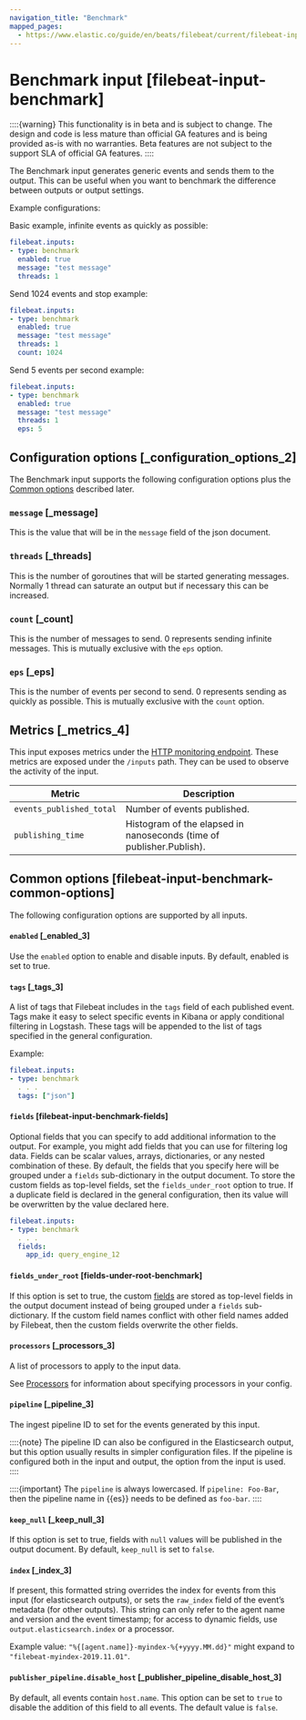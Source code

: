 ```yaml
---
navigation_title: "Benchmark"
mapped_pages:
  - https://www.elastic.co/guide/en/beats/filebeat/current/filebeat-input-benchmark.html
---
```


# Benchmark input [filebeat-input-benchmark]


::::{warning}
This functionality is in beta and is subject to change. The design and code is less mature than official GA features and is being provided as-is with no warranties. Beta features are not subject to the support SLA of official GA features.
::::


The Benchmark input generates generic events and sends them to the output. This can be useful when you want to benchmark the difference between outputs or output settings.

Example configurations:

Basic example, infinite events as quickly as possible:

```yaml
filebeat.inputs:
- type: benchmark
  enabled: true
  message: "test message"
  threads: 1
```

Send 1024 events and stop example:

```yaml
filebeat.inputs:
- type: benchmark
  enabled: true
  message: "test message"
  threads: 1
  count: 1024
```

Send 5 events per second example:

```yaml
filebeat.inputs:
- type: benchmark
  enabled: true
  message: "test message"
  threads: 1
  eps: 5
```

## Configuration options [_configuration_options_2]

The Benchmark input supports the following configuration options plus the [Common options](#filebeat-input-benchmark-common-options) described later.


### `message` [_message]

This is the value that will be in the `message` field of the json document.


### `threads` [_threads]

This is the number of goroutines that will be started generating messages. Normally 1 thread can saturate an output but if necessary this can be increased.


### `count` [_count]

This is the number of messages to send. 0 represents sending infinite messages. This is mutually exclusive with the `eps` option.


### `eps` [_eps]

This is the number of events per second to send. 0 represents sending as quickly as possible. This is mutually exclusive with the `count` option.


## Metrics [_metrics_4]

This input exposes metrics under the [HTTP monitoring endpoint](/reference/filebeat/http-endpoint.md). These metrics are exposed under the `/inputs` path. They can be used to observe the activity of the input.

| Metric | Description |
| --- | --- |
| `events_published_total` | Number of events published. |
| `publishing_time` | Histogram of the elapsed in nanoseconds (time of publisher.Publish). |


## Common options [filebeat-input-benchmark-common-options]

The following configuration options are supported by all inputs.


#### `enabled` [_enabled_3]

Use the `enabled` option to enable and disable inputs. By default, enabled is set to true.


#### `tags` [_tags_3]

A list of tags that Filebeat includes in the `tags` field of each published event. Tags make it easy to select specific events in Kibana or apply conditional filtering in Logstash. These tags will be appended to the list of tags specified in the general configuration.

Example:

```yaml
filebeat.inputs:
- type: benchmark
  . . .
  tags: ["json"]
```


#### `fields` [filebeat-input-benchmark-fields]

Optional fields that you can specify to add additional information to the output. For example, you might add fields that you can use for filtering log data. Fields can be scalar values, arrays, dictionaries, or any nested combination of these. By default, the fields that you specify here will be grouped under a `fields` sub-dictionary in the output document. To store the custom fields as top-level fields, set the `fields_under_root` option to true. If a duplicate field is declared in the general configuration, then its value will be overwritten by the value declared here.

```yaml
filebeat.inputs:
- type: benchmark
  . . .
  fields:
    app_id: query_engine_12
```


#### `fields_under_root` [fields-under-root-benchmark]

If this option is set to true, the custom [fields](#filebeat-input-benchmark-fields) are stored as top-level fields in the output document instead of being grouped under a `fields` sub-dictionary. If the custom field names conflict with other field names added by Filebeat, then the custom fields overwrite the other fields.


#### `processors` [_processors_3]

A list of processors to apply to the input data.

See [Processors](/reference/filebeat/filtering-enhancing-data.md) for information about specifying processors in your config.


#### `pipeline` [_pipeline_3]

The ingest pipeline ID to set for the events generated by this input.

::::{note}
The pipeline ID can also be configured in the Elasticsearch output, but this option usually results in simpler configuration files. If the pipeline is configured both in the input and output, the option from the input is used.
::::


::::{important}
The `pipeline` is always lowercased. If `pipeline: Foo-Bar`, then the pipeline name in {{es}} needs to be defined as `foo-bar`.
::::



#### `keep_null` [_keep_null_3]

If this option is set to true, fields with `null` values will be published in the output document. By default, `keep_null` is set to `false`.


#### `index` [_index_3]

If present, this formatted string overrides the index for events from this input (for elasticsearch outputs), or sets the `raw_index` field of the event’s metadata (for other outputs). This string can only refer to the agent name and version and the event timestamp; for access to dynamic fields, use `output.elasticsearch.index` or a processor.

Example value: `"%{[agent.name]}-myindex-%{+yyyy.MM.dd}"` might expand to `"filebeat-myindex-2019.11.01"`.


#### `publisher_pipeline.disable_host` [_publisher_pipeline_disable_host_3]

By default, all events contain `host.name`. This option can be set to `true` to disable the addition of this field to all events. The default value is `false`.


